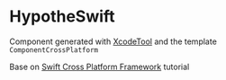 # HypotheSwift
Component generated with [XcodeTool](https://github.com/TofPlay/XcodeTool) and the template `ComponentCrossPlatform`

Base on [Swift Cross Platform Framework](https://github.com/TofPlay/SwiftCrossPlatformFramework) tutorial

